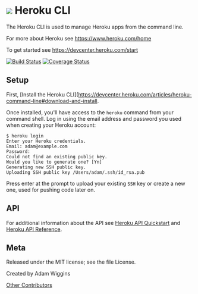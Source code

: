 ![](https://d4yt8xl9b7in.cloudfront.net/assets/home/logotype-heroku.png) Heroku CLI
==========

The Heroku CLI is used to manage Heroku apps from the command line.

For more about Heroku see <https://www.heroku.com/home>

To get started see <https://devcenter.heroku.com/start>

[![Build Status](https://travis-ci.org/heroku/heroku.svg?branch=master)](https://travis-ci.org/heroku/heroku)
[![Coverage Status](https://img.shields.io/coveralls/heroku/heroku.svg)](https://coveralls.io/r/heroku/heroku?branch=master)

Setup
-----

First, [Install the Heroku CLI](https://devcenter.heroku.com/articles/heroku-command-line#download-and-install.

Once installed, you'll have access to the `heroku` command from your command shell.  Log in using the email address and password you used when creating your Heroku account:

    $ heroku login
    Enter your Heroku credentials.
    Email: adam@example.com
    Password:
    Could not find an existing public key.
    Would you like to generate one? [Yn]
    Generating new SSH public key.
    Uploading SSH public key /Users/adam/.ssh/id_rsa.pub

Press enter at the prompt to upload your existing `SSH` key or create a new one, used for pushing code later on.

API
---

For additional information about the API see [Heroku API Quickstart](https://devcenter.heroku.com/articles/platform-api-quickstart) and [Heroku API Reference](https://devcenter.heroku.com/articles/platform-api-reference).

Meta
----

Released under the MIT license; see the file License.

Created by Adam Wiggins

[Other Contributors](https://github.com/heroku/heroku/contributors)
